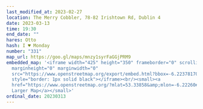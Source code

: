 ```yaml
---
last_modified_at: 2023-02-27
location: The Merry Cobbler, 78-82 Irishtown Rd, Dublin 4
date: 2023-03-13
time: 19:30
end_date: ""
hares: Otto
hash: I ♥ Monday
number: "331"
map_url: https://goo.gl/maps/mnzy1syrFaGGjPRM9
embedded_map: '<iframe width="425" height="350" frameborder="0" scrolling="no"
  marginheight="0" marginwidth="0"
  src="https://www.openstreetmap.org/export/embed.html?bbox=-6.22378170490265%2C53.33789788415715%2C-6.221415996551515%2C53.3392671726792&amp;layer=mapnik&amp;marker=53.338582533913744%2C-6.222598850727081"
  style="border: 1px solid black"></iframe><br/><small><a
  href="https://www.openstreetmap.org/?mlat=53.33858&amp;mlon=-6.22260#map=19/53.33858/-6.22260">View
  Larger Map</a></small>'
ordinal_date: 20230313
---
```

